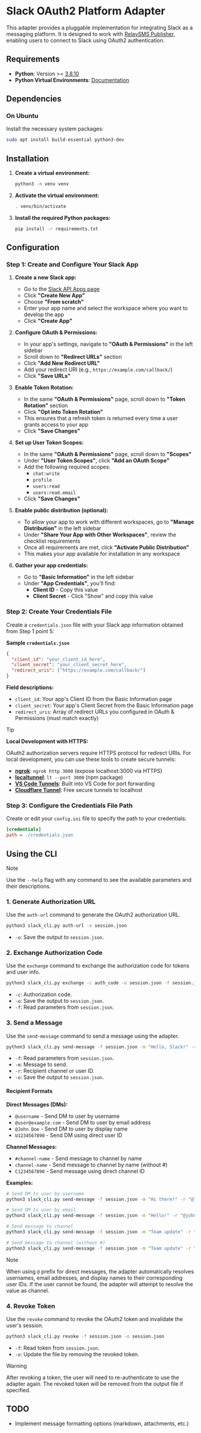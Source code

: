 # Slack OAuth2 Platform Adapter

This adapter provides a pluggable implementation for integrating Slack as a messaging platform. It is designed to work with [RelaySMS Publisher](https://github.com/smswithoutborders/RelaySMS-Publisher), enabling users to connect to Slack using OAuth2 authentication.

## Requirements

- **Python**: Version >=
  [3.8.10](https://www.python.org/downloads/release/python-3810/)
- **Python Virtual Environments**:
  [Documentation](https://docs.python.org/3/tutorial/venv.html)

## Dependencies

### On Ubuntu

Install the necessary system packages:

```bash
sudo apt install build-essential python3-dev
```

## Installation

1. **Create a virtual environment:**

   ```bash
   python3 -m venv venv
   ```

2. **Activate the virtual environment:**

   ```bash
   . venv/bin/activate
   ```

3. **Install the required Python packages:**

   ```bash
   pip install -r requirements.txt
   ```

## Configuration

### Step 1: Create and Configure Your Slack App

1. **Create a new Slack app:**

   - Go to the [Slack API Apps page](https://api.slack.com/apps)
   - Click **"Create New App"**
   - Choose **"From scratch"**
   - Enter your app name and select the workspace where you want to develop the app
   - Click **"Create App"**

2. **Configure OAuth & Permissions:**

   - In your app's settings, navigate to **"OAuth & Permissions"** in the left sidebar
   - Scroll down to **"Redirect URLs"** section
   - Click **"Add New Redirect URL"**
   - Add your redirect URI (e.g., `https://example.com/callback/`)
   - Click **"Save URLs"**

3. **Enable Token Rotation:**

   - In the same **"OAuth & Permissions"** page, scroll down to **"Token Rotation"** section
   - Click **"Opt into Token Rotation"**
   - This ensures that a refresh token is returned every time a user grants access to your app
   - Click **"Save Changes"**

4. **Set up User Token Scopes:**

   - In the same **"OAuth & Permissions"** page, scroll down to **"Scopes"**
   - Under **"User Token Scopes"**, click **"Add an OAuth Scope"**
   - Add the following required scopes:
     - `chat:write`
     - `profile`
     - `users:read`
     - `users:read.email`
   - Click **"Save Changes"**

5. **Enable public distribution (optional):**

   - To allow your app to work with different workspaces, go to **"Manage Distribution"** in the left sidebar
   - Under **"Share Your App with Other Workspaces"**, review the checklist requirements
   - Once all requirements are met, click **"Activate Public Distribution"**
   - This makes your app available for installation in any workspace

6. **Gather your app credentials:**
   - Go to **"Basic Information"** in the left sidebar
   - Under **"App Credentials"**, you'll find:
     - **Client ID** - Copy this value
     - **Client Secret** - Click "Show" and copy this value

### Step 2: Create Your Credentials File

Create a `credentials.json` file with your Slack app information obtained from Step 1 point 5:

**Sample `credentials.json`**

```json
{
  "client_id": "your_client_id_here",
  "client_secret": "your_client_secret_here",
  "redirect_uris": ["https://example.com/callback/"]
}
```

**Field descriptions:**

- `client_id`: Your app's Client ID from the Basic Information page
- `client_secret`: Your app's Client Secret from the Basic Information page
- `redirect_uris`: Array of redirect URLs you configured in OAuth & Permissions (must match exactly)

> [!TIP]
>
> **Local Development with HTTPS:**
>
> OAuth2 authorization servers require HTTPS protocol for redirect URIs. For local development, you can use these tools to create secure tunnels:
>
> - **[ngrok](https://ngrok.com/)**: `ngrok http 3000` (expose localhost:3000 via HTTPS)
> - **[localtunnel](https://github.com/localtunnel/localtunnel)**: `lt --port 3000` (npm package)
> - **[VS Code Tunnels](https://code.visualstudio.com/docs/remote/tunnels)**: Built into VS Code for port forwarding
> - **[Cloudflare Tunnel](https://developers.cloudflare.com/cloudflare-one/connections/connect-apps/)**: Free secure tunnels to localhost

### Step 3: Configure the Credentials File Path

Create or edit your `config.ini` file to specify the path to your credentials:

```ini
[credentials]
path = ./credentials.json
```

## Using the CLI

> [!NOTE]
>
> Use the `--help` flag with any command to see the available parameters and their descriptions.

### 1. **Generate Authorization URL**

Use the `auth-url` command to generate the OAuth2 authorization URL.

```bash
python3 slack_cli.py auth-url -o session.json
```

- `-o`: Save the output to `session.json`.

### 2. **Exchange Authorization Code**

Use the `exchange` command to exchange the authorization code for tokens and user info.

```bash
python3 slack_cli.py exchange -c auth_code -o session.json -f session.json
```

- `-c`: Authorization code.
- `-o`: Save the output to `session.json`.
- `-f`: Read parameters from `session.json`.

### 3. **Send a Message**

Use the `send-message` command to send a message using the adapter.

```bash
python3 slack_cli.py send-message -f session.json -m "Hello, Slack!" -r "social" -o session.json
```

- `-f`: Read parameters from `session.json`.
- `-m`: Message to send.
- `-r`: Recipient channel or user ID.
- `-o`: Save the output to `session.json`.

#### **Recipient Formats**

**Direct Messages (DMs):**

- `@username` - Send DM to user by username
- `@user@example.com` - Send DM to user by email address
- `@John Doe` - Send DM to user by display name
- `U1234567890` - Send DM using direct user ID

**Channel Messages:**

- `#channel-name` - Send message to channel by name
- `channel-name` - Send message to channel by name (without #)
- `C1234567890` - Send message using direct channel ID

**Examples:**

```bash
# Send DM to user by username
python3 slack_cli.py send-message -f session.json -m "Hi there!" -r "@john.smith" -o session.json

# Send DM to user by email
python3 slack_cli.py send-message -f session.json -m "Hello!" -r "@john@company.com" -o session.json

# Send message to channel
python3 slack_cli.py send-message -f session.json -m "Team update" -r "#general" -o session.json

# Send message to channel (without #)
python3 slack_cli.py send-message -f session.json -m "Team update" -r "general" -o session.json
```

> [!NOTE]
>
> When using `@` prefix for direct messages, the adapter automatically resolves usernames, email addresses, and display names to their corresponding user IDs. If the user cannot be found, the adapter will attempt to resolve the value as channel.

### 4. **Revoke Token**

Use the `revoke` command to revoke the OAuth2 token and invalidate the user's session.

```bash
python3 slack_cli.py revoke -f session.json -o session.json
```

- `-f`: Read token from `session.json`.
- `-o`: Update the file by removing the revoked token.

> [!WARNING]
>
> After revoking a token, the user will need to re-authenticate to use the adapter again. The revoked token will be removed from the output file if specified.

## TODO

- Implement message formatting options (markdown, attachments, etc.)
